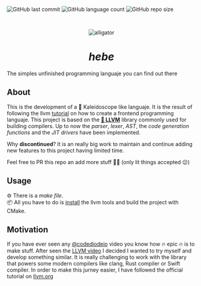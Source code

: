 
![GitHub last commit](https://img.shields.io/github/last-commit/imanolpg/hebe)
![GitHub language count](https://img.shields.io/github/languages/count/imanolpg/hebe)
![GitHub repo size](https://img.shields.io/github/repo-size/imanolpg/hebe)

</br>

<p align="center">
  <img src="https://img.icons8.com/color/100/000000/alligator.png" alt="alligator" title="alligator icon"/>
</p>
<p align="center">
<h1 align="center"><i> hebe </i></h1>
</p>
The simples unfinished programming languaje you can find out there

</br>

## About
This is the development of a 🔮 Kaleidoscope like languaje. It is the result of following the llvm [tutorial](https://llvm.org/docs/tutorial/MyFirstLanguageFrontend/) on how to create a frontend programming languaje. This project is based on the [**🐉 LLVM**](https://llvm.org) library commonly used for building compilers. Up to now the _parser_, _lexer_, _AST_, the _code generation functions_ and the _JIT drivers_ have been implemented.

Why **discontinued**? It is an really big work to maintain and continue adding new features to this project having limited time.

Feel free to PR this repo an add more stuff 🚀🚀 (only lit things accepted 😉)

## Usage
⚙️ There is a _make file_. </br> 📦 All you have to do is [install](https://llvm.org/docs/GettingStarted.html) the llvm tools and build the project with CMake.

## Motivation
If you have ever seen any [@codediodeio](https://github.com/codediodeio) video you know how 🔥 epic 🔥 is to make stuff. After seen the [LLVM video](https://www.youtube.com/watch?v=BT2Cv-Tjq7Q) I decided I wanted to try myself and develop something similar. It is really challenging to work with the library that powers some modern compilers like clang, Rust compiler or Swift compiler. In order to make this jurney easier, I have followed the official tutorial on [llvm.org](https://llvm.org/docs/tutorial/MyFirstLanguageFrontend/)
